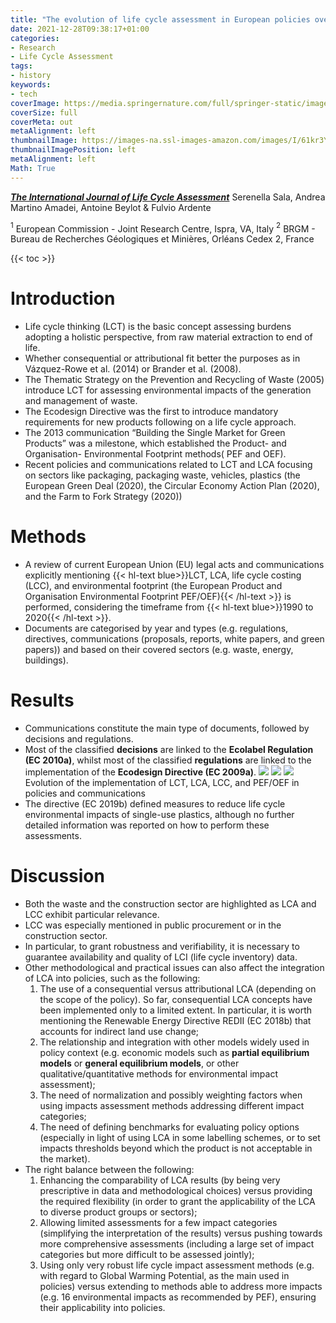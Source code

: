 ```yaml
---
title: "The evolution of life cycle assessment in European policies over three decades"
date: 2021-12-28T09:38:17+01:00
categories:
- Research
- Life Cycle Assessment
tags:
- history
keywords:
- tech
coverImage: https://media.springernature.com/full/springer-static/image/art%3A10.1007%2Fs11367-021-01893-2/MediaObjects/11367_2021_1893_Fig4_HTML.png?as=webp
coverSize: full
coverMeta: out
metaAlignment: left
thumbnailImage: https://images-na.ssl-images-amazon.com/images/I/61kr3YmaxwL.jpg
thumbnailImagePosition: left
metaAlignment: left
Math: True
---
```

[***The International Journal of Life Cycle Assessment***](https://link.springer.com/article/10.1007/s11367-021-01893-2#auth-Fulvio-Ardente)
Serenella Sala, Andrea Martino Amadei, Antoine Beylot & Fulvio Ardente
<!--more-->
$^{1}$ European Commission - Joint Research Centre, Ispra, VA, Italy
$^{2}$ BRGM - Bureau de Recherches Géologiques et Minières, Orléans Cedex 2, France

{{< toc >}}
# Introduction
* Life cycle thinking (LCT) is the basic concept assessing burdens adopting a holistic perspective, from raw material extraction to end of life.
* Whether consequential or attributional fit better the purposes as in Vázquez-Rowe et al. (2014) or Brander et al. (2008).
* The Thematic Strategy on the Prevention and Recycling of Waste (2005) introduce LCT for assessing environmental impacts of the generation and management of waste.
* The Ecodesign Directive was the first to introduce mandatory requirements for new products following on a life cycle approach.
*  The 2013 communication “Building the Single Market for Green Products” was a milestone, which established the Product- and Organisation- Environmental Footprint methods( PEF and OEF).
* Recent policies and communications related to LCT and LCA focusing on sectors like packaging, packaging waste, vehicles, plastics (the European Green Deal (2020), the Circular Economy Action Plan (2020), and the Farm to Fork Strategy (2020))

# Methods
* A review of current European Union (EU) legal acts and communications explicitly mentioning {{< hl-text blue>}}LCT, LCA, life cycle costing (LCC), and environmental footprint (the European Product and Organisation Environmental Footprint PEF/OEF){{< /hl-text >}} is performed, considering the timeframe from {{< hl-text blue>}}1990 to 2020{{< /hl-text >}}.
* Documents are categorised by year and types (e.g. regulations, directives, communications (proposals, reports, white papers, and green papers)) and based on their covered sectors (e.g. waste, energy, buildings).

# Results
* Communications constitute the main type of documents, followed by decisions and regulations.
* Most of the classified **decisions** are linked to the **Ecolabel Regulation (EC 2010a)**, whilst most of the classified **regulations** are linked to the implementation of the **Ecodesign Directive (EC 2009a)**.
![](https://media.springernature.com/full/springer-static/image/art%3A10.1007%2Fs11367-021-01893-2/MediaObjects/11367_2021_1893_Fig1_HTML.png?as=webp)
![](https://media.springernature.com/lw685/springer-static/image/art%3A10.1007%2Fs11367-021-01893-2/MediaObjects/11367_2021_1893_Fig2_HTML.png?as=webp)
![](https://media.springernature.com/lw685/springer-static/image/art%3A10.1007%2Fs11367-021-01893-2/MediaObjects/11367_2021_1893_Fig4_HTML.png?as=webp)
Evolution of the implementation of LCT, LCA, LCC, and PEF/OEF in policies and communications
* The directive (EC 2019b) defined measures to reduce life cycle environmental impacts of single-use plastics, although no further detailed information was reported on how to perform these assessments.

# Discussion
* Both the waste and the construction sector are highlighted as LCA and LCC exhibit particular relevance.
* LCC was especially mentioned in public procurement or in the construction sector.
* In particular, to grant robustness and verifiability, it is necessary to guarantee availability and quality of LCI (life cycle inventory) data.
* Other methodological and practical issues can also affect the integration of LCA into policies, such as the following:
  1. The use of a consequential versus attributional LCA (depending on the scope of the policy). So far, consequential LCA concepts have been implemented only to a limited extent. In particular, it is worth mentioning the Renewable Energy Directive REDII (EC 2018b) that accounts for indirect land use change;
  2. The relationship and integration with other models widely used in policy context (e.g. economic models such as **partial equilibrium models** or **general equilibrium models**, or other qualitative/quantitative methods for environmental impact assessment);
  3. The need of normalization and possibly weighting factors when using impacts assessment methods addressing different impact categories;
  4. The need of defining benchmarks for evaluating policy options (especially in light of using LCA in some labelling schemes, or to set impacts thresholds beyond which the product is not acceptable in the market).
* The right balance between the following:
  1. Enhancing the comparability of LCA results (by being very prescriptive in data and methodological choices) versus providing the required flexibility (in order to grant the applicability of the LCA to diverse product groups or sectors);
  2. Allowing limited assessments for a few impact categories (simplifying the interpretation of the results) versus pushing towards more comprehensive assessments (including a large set of impact categories but more difficult to be assessed jointly);
  3. Using only very robust life cycle impact assessment methods (e.g. with regard to Global Warming Potential, as the main used in policies) versus extending to methods able to address more impacts (e.g. 16 environmental impacts as recommended by PEF), ensuring their applicability into policies.
